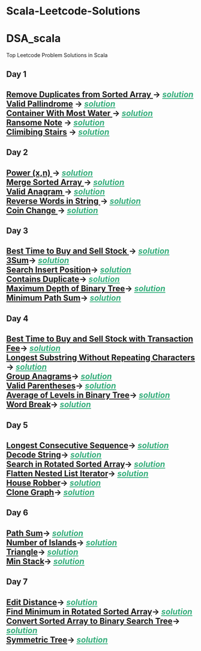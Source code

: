 # Scala-Leetcode-Solutions
# DSA_scala
Top Leetcode Problem Solutions in Scala

<h2> Day 1 <h2>

<a href="https://leetcode.com/problems/remove-duplicates-from-sorted-array/description/?envType=study-plan-v2&envId=top-interview-150"> Remove Duplicates from Sorted Array  </a>
-> <u><i><a href="https://github.com/divyanshusingh04/Scala-Leetcode-Solutions/blob/main/remove_duplicate_from_sorted_array.scala" style="color:#36AE7C">solution</a></i></u>
<br>
<a href="https://leetcode.com/problems/valid-palindrome/description/?envType=study-plan-v2&envId=top-interview-150">Valid Pallindrome</a>
-> <u><i><a href="https://github.com/divyanshusingh04/Scala-Leetcode-Solutions/blob/main/valid_palindrome.scala" style="color:#36AE7C">solution</a></i></u>
<br>
<a href="https://leetcode.com/problems/container-with-most-water/description/?envType=study-plan-v2&envId=top-interview-150"> Container With Most Water </a>
-> <u><i><a href="https://github.com/divyanshusingh04/Scala-Leetcode-Solutions/blob/main/container_with_most_water.scala" style="color:#36AE7C">solution</a></i></u>
<br>
<a href="https://leetcode.com/problems/ransom-note/description/?envType=study-plan-v2&envId=top-interview-150">Ransome Note</a>
-> <u><i><a href="https://github.com/divyanshusingh04/Scala-Leetcode-Solutions/blob/main/ransom_note.scala" style="color:#36AE7C">solution</a></i></u>
<br>
<a href="https://leetcode.com/problems/climbing-stairs/?envType=study-plan-v2&envId=top-interview-150">Climibing Stairs</a>
-> <u><i><a href="https://github.com/divyanshusingh04/Scala-Leetcode-Solutions/blob/main/climbing_stairs.scala" style="color:#36AE7C">solution</a></i></u>
<br>


<h2> Day 2 <h2>
  <a href="https://leetcode.com/problems/powx-n/description/?envType=study-plan-v2&envId=top-interview-150">Power (x,n)  </a>
-> <u><i><a href="https://github.com/divyanshusingh04/Scala-Leetcode-Solutions/blob/main/pow(x%2Cn).scala" style="color:#36AE7C">solution</a></i></u>
	<br>
  <a href="https://leetcode.com/problems/merge-sorted-array/description/?envType=study-plan-v2&envId=top-interview-150"> Merge Sorted Array </a>-> <u><i><a href="https://github.com/divyanshusingh04/Scala-Leetcode-Solutions/blob/main/merge_sorted_array.scala" style="color:#36AE7C">solution</a></i></u>
	<br>
  <a href="https://leetcode.com/problems/valid-anagram/description/?envType=study-plan-v2&envId=top-interview-150"> Valid Anagram  </a>-> <u><i><a href="https://github.com/divyanshusingh04/Scala-Leetcode-Solutions/blob/main/valid_anagram.scala" style="color:#36AE7C">solution</a></i></u>
	<br>
  <a href="https://leetcode.com/problems/reverse-words-in-a-string/?envType=study-plan-v2&envId=top-interview-150">Reverse Words in String </a>-> <u><i><a href="https://github.com/divyanshusingh04/Scala-Leetcode-Solutions/blob/main/reverse_words_in_a_string.scala" style="color:#36AE7C">solution</a></i></u>
	<br>
  <a href="https://leetcode.com/problems/coin-change/?envType=study-plan-v2&envId=top-interview-150">Coin Change </a>-> <u><i><a href="https://github.com/divyanshusingh04/Scala-Leetcode-Solutions/blob/main/coin_change.scala" style="color:#36AE7C">solution</a></i></u>
	<br>
  
<h2> Day 3 <h2>
<a href="https://leetcode.com/problems/best-time-to-buy-and-sell-stock/description/?envType=study-plan-v2&envId=top-interview-150">Best Time to Buy and Sell Stock </a>-> <u><i><a href="https://github.com/divyanshusingh04/Scala-Leetcode-Solutions/blob/main/best_time_to_buy_and_sell_stocks.scala" style="color:#36AE7C">solution</a></i></u><br>
  <a href="https://leetcode.com/problems/3sum/description/?envType=study-plan-v2&envId=top-interview-150">3Sum</a>-> <u><i><a href="https://github.com/divyanshusingh04/Scala-Leetcode-Solutions/blob/main/3sum.scala" style="color:#36AE7C">solution</a></i></u>
	<br>
<a href="https://leetcode.com/problems/search-insert-position/description/?envType=study-plan-v2&envId=top-interview-150">Search Insert Position</a>-> <u><i><a href="https://github.com/divyanshusingh04/Scala-Leetcode-Solutions/blob/main/search_insert_position.scala" style="color:#36AE7C">solution</a></i></u>
	<br>
  <a href="https://leetcode.com/problems/contains-duplicate-ii/description/?envType=study-plan-v2&envId=top-interview-150">Contains Duplicate</a>-> <u><i><a href="https://github.com/divyanshusingh04/Scala-Leetcode-Solutions/blob/main/contains_duplicate_ii.scala" style="color:#36AE7C">solution</a></i></u>
	<br>
  <a href="https://leetcode.com/problems/maximum-depth-of-binary-tree/?envType=study-plan-v2&envId=top-interview-150">Maximum Depth of Binary Tree</a>-> <u><i><a href="https://github.com/divyanshusingh04/Scala-Leetcode-Solutions/blob/main/maximum_depth_of_binary_tree.scala" style="color:#36AE7C">solution</a></i></u>
	<br>
    <a href="https://leetcode.com/problems/minimum-path-sum/description/?envType=study-plan-v2&envId=top-interview-150">Minimum Path Sum</a>-> <u><i><a href="https://github.com/divyanshusingh04/Scala-Leetcode-Solutions/blob/main/path_sum.scala" style="color:#36AE7C">solution</a></i></u>
	<br>

  
<h2> Day 4 <h2>
   <a href="https://leetcode.com/problems/best-time-to-buy-and-sell-stock-with-transaction-fee/description/">Best Time to Buy and Sell Stock with Transaction Fee</a>-> <u><i><a href="https://github.com/divyanshusingh04/Scala-Leetcode-Solutions/blob/main/best_time_to_buy_and_sell_stocks_with_transaction_fee.scala" style="color:#36AE7C">solution</a></i></u>
	<br>
   <a href="https://leetcode.com/problems/longest-substring-without-repeating-characters/description/?envType=study-plan-v2&envId=top-interview-150">Longest Substring Without Repeating Characters</a>
	-> <u><i><a href="https://github.com/divyanshusingh04/Scala-Leetcode-Solutions/blob/main/longest_substring_without_repeating_characters.scala" style="color:#36AE7C">solution</a></i></u>
	<br>
   <a href="https://leetcode.com/problems/group-anagrams/description/?envType=study-plan-v2&envId=top-interview-150">Group Anagrams</a>-> <u><i><a href="https://github.com/divyanshusingh04/Scala-Leetcode-Solutions/blob/main/group_anagrams.scala" style="color:#36AE7C">solution</a></i></u>
	<br>
   <a href="https://leetcode.com/problems/valid-parentheses/description/?envType=study-plan-v2&envId=top-interview-150">Valid Parentheses</a>-> <u><i><a href="https://github.com/divyanshusingh04/Scala-Leetcode-Solutions/blob/main/valid_parenthesis.scala" style="color:#36AE7C">solution</a></i></u>
	<br>
   <a href="https://leetcode.com/problems/average-of-levels-in-binary-tree/description/?envType=study-plan-v2&envId=top-interview-150">Average of Levels in Binary Tree</a>-> <u><i><a href="https://github.com/divyanshusingh04/Scala-Leetcode-Solutions/blob/main/average_of_levels_in_binary_tree.scala" style="color:#36AE7C">solution</a></i></u>
	<br>
   <a href="https://leetcode.com/problems/word-break/description/?envType=study-plan-v2&envId=top-interview-150">Word Break</a>-> <u><i><a href="https://github.com/divyanshusingh04/Scala-Leetcode-Solutions/blob/main/word_break.scala" style="color:#36AE7C">solution</a></i></u>
	<br>
  
<h2> Day 5 <h2>
   <a href="https://leetcode.com/problems/longest-consecutive-sequence/?envType=study-plan-v2&envId=top-interview-150">Longest Consecutive Sequence</a>-> <u><i><a href="https://github.com/divyanshusingh04/Scala-Leetcode-Solutions/blob/main/longest_consecutive_sequence.scala" style="color:#36AE7C">solution</a></i></u><br>
   <a href="https://leetcode.com/problems/decode-string/description/">Decode String</a>-> <u><i><a href="https://github.com/divyanshusingh04/Scala-Leetcode-Solutions/blob/main/decode_string.scala" style="color:#36AE7C">solution</a></i></u><br>
	 <a href="https://leetcode.com/problems/search-in-rotated-sorted-array/description/">Search in Rotated Sorted Array</a>-> <u><i><a href="https://github.com/divyanshusingh04/Scala-Leetcode-Solutions/blob/main/search_in_rotated_sorted_array.scala" style="color:#36AE7C">solution</a></i></u>
	<br>
   <a href="https://leetcode.com/problems/flatten-nested-list-iterator/description/">Flatten Nested List Iterator</a>-> <u><i><a href="https://github.com/divyanshusingh04/Scala-Leetcode-Solutions/blob/main/flatten_nested_list_iterator.scala" style="color:#36AE7C">solution</a></i></u>
	<br>
  <a href="https://leetcode.com/problems/house-robber/description/?envType=study-plan-v2&envId=top-interview-150">House Robber</a>-> <u><i><a href="https://github.com/divyanshusingh04/Scala-Leetcode-Solutions/blob/main/house_robber.scala" style="color:#36AE7C">solution</a></i></u>
	<br>
    <a href="https://leetcode.com/problems/clone-graph/?envType=study-plan-v2&envId=top-interview-150">Clone Graph</a>-> <u><i><a href="https://github.com/divyanshusingh04/Scala-Leetcode-Solutions/blob/main/clone_graph.scala" style="color:#36AE7C">solution</a></i></u>
	<br>

<h2>Day 6<h2>
<a href="https://leetcode.com/problems/path-sum/description/?envType=study-plan-v2&envId=top-interview-150">Path Sum</a>-> <u><i><a href="https://github.com/divyanshusingh04/Scala-Leetcode-Solutions/blob/main/path_sum.scala" style="color:#36AE7C">solution</a></i></u>
	<br>
<a href="https://leetcode.com/problems/number-of-islands/description/?envType=study-plan-v2&envId=top-interview-150">Number of Islands</a>-> <u><i><a href="https://github.com/divyanshusingh04/Scala-Leetcode-Solutions/blob/main/number_of_islands.scala" style="color:#36AE7C">solution</a></i></u>
	<br>
<a href="https://leetcode.com/problems/triangle/description/?envType=study-plan-v2&envId=top-interview-150">Triangle</a>-> <u><i><a href="https://github.com/divyanshusingh04/Scala-Leetcode-Solutions/blob/main/triangle.scala" style="color:#36AE7C">solution</a></i></u>
	<br>
<a href="https://leetcode.com/problems/min-stack/description/?envType=study-plan-v2&envId=top-interview-150">Min Stack</a>-> <u><i><a href="https://github.com/divyanshusingh04/Scala-Leetcode-Solutions/blob/main/min_stack.scala" style="color:#36AE7C">solution</a></i></u>
	<br>

<h2>Day 7<h2>
<a href="https://leetcode.com/problems/edit-distance/description/?envType=study-plan-v2&envId=top-interview-150">Edit Distance</a>-> <u><i><a href="https://github.com/divyanshusingh04/Scala-Leetcode-Solutions/blob/main/edit_distance.scala" style="color:#36AE7C">solution</a></i></u>
	<br>
<a href="https://leetcode.com/problems/find-minimum-in-rotated-sorted-array/description/?envType=study-plan-v2&envId=top-interview-150">Find Minimum in Rotated Sorted Array</a>-> <u><i><a href="https://github.com/divyanshusingh04/Scala-Leetcode-Solutions/blob/main/find_minimum_in_rotated_sorted_array.scala" style="color:#36AE7C">solution</a></i></u>
	<br>
<a href="https://leetcode.com/problems/convert-sorted-array-to-binary-search-tree/description/?envType=study-plan-v2&envId=top-interview-150">Convert Sorted Array to Binary Search Tree</a>-> <u><i><a href="https://github.com/divyanshusingh04/Scala-Leetcode-Solutions/blob/main/convert_sorted_array_to_binary_search_tree.scala" style="color:#36AE7C">solution</a></i></u>
	<br>
<a href="https://leetcode.com/problems/symmetric-tree/?envType=study-plan-v2&envId=top-interview-150">Symmetric Tree</a>-> <u><i><a href="https://github.com/divyanshusingh04/Scala-Leetcode-Solutions/blob/main/symmetric_tree.scala" style="color:#36AE7C">solution</a></i></u>
	<br>



	
